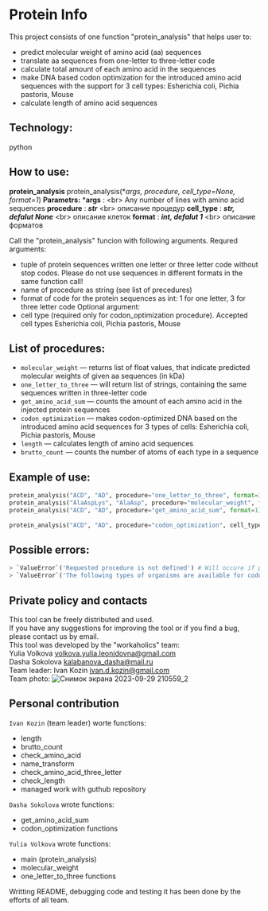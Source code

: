 # Protein Info

This project consists of one function "protein_analysis" that helps user to:
- predict molecular weight of amino acid (aa) sequences
- translate aa sequences from one-letter to three-letter code
- calculate total amount of each amino acid in the sequences
- make DNA based codon optimization for the introduced amino acid sequences with the support for 3 cell types: Esherichia coli, Pichia pastoris, Mouse
- calculate length of amino acid sequences 

## Technology:

python

## How to use:
**protein_analysis**
protein_analysis(**args, procedure, cell_type=None, format=1*)
**Parametrs:**
    ***args** : <br\> 
Any number of lines with amino acid sequences
    **procedure** : ***str*** <br\>
    описание процедур
    **cell_type** : ***str, defalut None*** <br\>
    описание клеток
    **format** : ***int, defalut 1*** <br\>
    описание форматов
    
Call the "protein_analysis" funcion with following arguments.
Requred arguments:
- tuple of protein sequences written one letter or three letter code without stop codos. Please do not use sequences in different formats in the same function call!
- name of procedure as string (see list of precedures)
- format of code for the protein sequences as int: 1 for one letter, 3 for three letter code
Optional argument:
- cell type (required only for codon_optimization procedure). Accepted cell types Esherichia coli, Pichia pastoris, Mouse

## List of procedures:

- `molecular_weight` — returns list of float values, that indicate predicted molecular weights of given aa sequences (in kDa)
- `one_letter_to_three` — will return list of strings, containing the same sequences written in three-letter code
- `get_amino_acid_sum` — сounts the amount of each amino acid in the injected protein sequences
- `codon_optimization` — makes codon-optimized DNA based on the introduced amino acid sequences for 3 types of cells: Esherichia coli, Pichia pastoris, Mouse
- `length` — calculates length of amino acid sequences 
- `brutto_count` — counts the number of atoms of each type in a sequence

## Example of use:

```python
protein_analysis("ACD", "AD", procedure="one_letter_to_three", format=1) # ['AlaCysAsp', 'AlaAsp']
protein_analysis("AlaAspLys", "AlaAsp", procedure="molecular_weight", format=3) # [0.37, 0.22]
protein_analysis("ACD", "AD", procedure="get_amino_acid_sum", format=1) # [{'A': 1, 'C': 1, 'D': 1, 'E': 0, 'F': 0, 'G': 0, 'H': 0, 'I': 0, 'K': 0, 'L': 0, 'M': 0, 'N': 0, 'P': 0, 'Q': 0, 'R': 0, 'S': 0, 'T': 0, 'V': 0, 'W': 0, 'Y': 0},
                                                                        # {'A': 1, 'C': 0, 'D': 1, 'E': 0, 'F': 0, 'G': 0, 'H': 0, 'I': 0, 'K': 0, 'L': 0, 'M': 0, 'N': 0, 'P': 0, 'Q': 0, 'R': 0, 'S': 0, 'T': 0, 'V': 0, 'W': 0, 'Y': 0}]
protein_analysis("ACD", "AD", procedure="codon_optimization", cell_type = 'E.coli', format=1) # ['GCGTGCGAT', 'GCGGAT']
```



## Possible errors:
```python
> `ValueError`('Requested procedure is not defined') # Will occure if proc argument does not correspond to any listed procedure (see List of procedures).
> `ValueError`('The following types of organisms are available for codon optimization: Esherichia coli, Pichia pastoris, Mouse) # Will occure if the cell type is incorrectly entered to optimize codons. 
```

## Private policy and contacts
This tool can be freely distributed and used.
<br/>
If you have any suggestions for improving the tool or if you find a bug, please contact us by email.
<br/>
This tool was developed by the "workaholics" team:
<br/>
Yulia Volkova volkova.yulia.leonidovna@gmail.com
<br/>
Dasha Sokolova kalabanova_dasha@mail.ru
<br/>
Team leader: Ivan Kozin ivan.d.kozin@gmail.com
<br/>
Team photo:
![Снимок экрана 2023-09-29 210559_2](https://github.com/ivandkoz/HW4_Functions2_Kozin/assets/63678919/ad1302a1-d139-4c82-b7eb-d5b9ac1897e8)

## Personal contribution
`Ivan Kozin` (team leader) worte functions:
- length
- brutto_count
- check_amino_acid
- name_transform
- check_amino_acid_three_letter
- check_length
- managed work with guthub repository

`Dasha Sokolova` wrote functions: 
- get_amino_acid_sum
- codon_optimization functions
  
`Yulia Volkova` wrote functions:
- main (protein_analysis)
- molecular_weight
- one_letter_to_three functions
  
Writting README, debugging code and testing it has been done by the efforts of all team.



